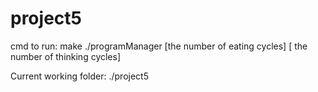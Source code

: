 # project5

cmd to run:
make
./programManager [the number of eating cycles] [ the number of thinking cycles]

Current working folder: ./project5
